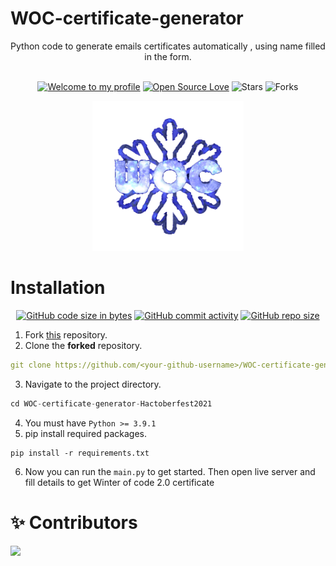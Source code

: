 # WOC-certificate-generator
<div align="center">Python code to generate emails certificates automatically , using name filled in the form.</div>

<br>
<div align="center">

[![Welcome to my profile](https://img.shields.io/badge/Hello,Programmer!-Welcome-blue.svg?style=flat&logo=github)](https://github.com/GDSC-IIIT-Kalyani)
[![Open Source Love](https://badges.frapsoft.com/os/v2/open-source.svg?v=103)](https://github.com/GDSC-IIIT-Kalyani/WOC-certificate-generator-Hactoberfest2021)
![Stars](https://img.shields.io/github/stars/GDSC-IIIT-Kalyani/WOC-certificate-generator-Hactoberfest2021?style=flat&logo=github)
![Forks](https://img.shields.io/github/forks/GDSC-IIIT-Kalyani/WOC-certificate-generator-Hactoberfest2021?style=flat&logo=github)

</div>

<div align="center">
  <img height=240 src="./WOC_Logo.png" alt="WinterCode_logo">
</div>

# Installation

<div align="center">

[![GitHub code size in bytes](https://img.shields.io/github/languages/code-size/GDSC-IIIT-Kalyani/WOC-certificate-generator-Hactoberfest2021?logo=github)](https://GDSC-IIIT-Kalyani/Winter-of-Code-2.0-frontend/) [![GitHub commit activity](https://img.shields.io/github/commit-activity/m/GDSC-IIIT-Kalyani/WOC-certificate-generator-Hactoberfest2021?color=bluevoilet&logo=github)](https://github.com/GDSC-IIIT-Kalyani/Winter-of-Code-2.0-frontend/commits/) [![GitHub repo size](https://img.shields.io/github/repo-size/GDSC-IIIT-Kalyani/WOC-certificate-generator-Hactoberfest2021?logo=github)](https://github.com/GDSC-IIIT-Kalyani/WOC-certificate-generator-Hactoberfest2021)

</div>

1. Fork <a href="https://github.com/GDSC-IIIT-Kalyani/WOC-certificate-generator-Hactoberfest2021" title="this">this</a> repository.
2. Clone the **forked** repository.

```yml
git clone https://github.com/<your-github-username>/WOC-certificate-generator-Hactoberfest2021
```

3. Navigate to the project directory.

```py
cd WOC-certificate-generator-Hactoberfest2021
```
 4. You must have `Python >= 3.9.1`
 5. pip install required packages.
 ```
 pip install -r requirements.txt
 ```
 6. Now you can run the `main.py` to get started. Then open live server and fill details to get Winter of code 2.0 certificate



# ✨ Contributors

<a href="https://github.com/GDSC-IIIT-Kalyani/WOC-certificate-generator-Hactoberfest2021/graphs/contributors">
  <img src="https://contrib.rocks/image?repo=GDSC-IIIT-Kalyani/WOC-certificate-generator-Hactoberfest2021" />
</a>
